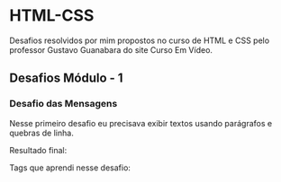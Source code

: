 # HTML-CSS

Desafios resolvidos por mim propostos no curso de HTML e CSS pelo professor Gustavo Guanabara do site Curso Em Vídeo.

## Desafios Módulo - 1

### Desafio das Mensagens

Nesse primeiro desafio eu precisava exibir textos usando parágrafos e quebras de linha.

Resultado final:







Tags que aprendi nesse desafio: